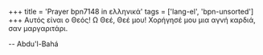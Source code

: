 +++
title = 'Prayer bpn7148 in ελληνικά'
tags = ['lang-el', 'bpn-unsorted']
+++
Αυτός είναι ο Θεός! Ω Θεέ, Θεέ µου! Χορήγησέ µου µια αγνή καρδιά, σαν µαργαριτάρι.

-- Abdu'l-Bahá
